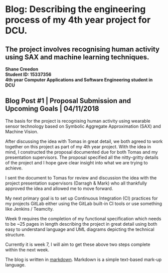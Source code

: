# Blog: Describing the engineering process of my 4th year project for DCU.
## The project involves recognising human activity using SAX and machine learning techniques.

**Shane Creedon**  
**Student ID: 15337356**  
**4th year Computer Applications and Software Engineering student in DCU**  

## Blog Post #1 | Proposal Submission and Upcoming Goals | 04/11/2018

The basis for the project is recognising human activity using wearable sensor technology based on 
Symbolic Aggregate Approximation (SAX) and Machine Vision.

After discussing the idea with Tomas in great detail, we both agreed to work together on this project as part of my 4th year project.
With the idea in mind, I constructed the proposal documented due for both Tomas and my presentation supervisors.
The proposal specified all the nitty-gritty details of the project and I hope gave clear insight into what we are trying to achieve.

I sent the document to Tomas for review and discussion the idea with the project presentation supervisors (Darragh & Mark)
who all thankfully approved the idea and allowed me to move forward.

My next primary goal is to set up Continuous Integration (CI) practices for my projects GitLab either using the GitLab
built-in CI tools or use something like Jenkins / Teamcity.

Week 9 requires the completion of my functional specification which needs to be ~25 pages in length describing the project
in great detail using both easy to understand language and UML diagrams depicting the technical structure.   

Currently it is week 7, I will aim to get these above two steps complete within the next week.

The blog is written in [markdown](https://github.com/adam-p/markdown-here/wiki/Markdown-Cheatsheet).
Markdown is a simple text-based mark-up language.

